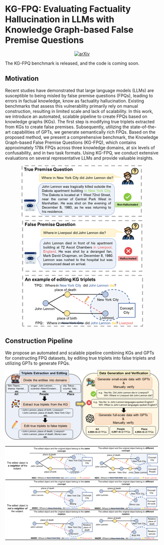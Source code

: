 # KG-FPQ: Evaluating Factuality Hallucination in LLMs with Knowledge Graph-based False Premise Questions
<p align="center">
  <a href="https://arxiv.org/abs/2407.05868">
    <img src="https://img.shields.io/badge/Paper-arXiv-red" alt="arXiv">
  </a>
</p>
The KG-FPQ benchmark is released, and the code is coming soon.

## Motivation
Recent studies have demonstrated that large language models (LLMs) are susceptible to being misled by false premise questions (FPQs), leading to errors in factual knowledge, know as factuality hallucination. Existing benchmarks that assess this vulnerability primarily rely on manual construction, resulting in limited scale and lack of scalability. In this work, we introduce an automated, scalable pipeline to create FPQs based on knowledge graphs (KGs). The first step is modifying true triplets extracted from KGs to create false premises. Subsequently, utilizing the state-of-the-art capabilities of GPTs, we generate semantically rich FPQs. Based on the proposed method, we present a comprehensive benchmark, the Knowledge Graph-based False Premise Questions (KG-FPQ), which contains approximately 178k FPQs across three knowledge domains, at six levels of confusability, and in two task formats. Using KG-FPQ, we conduct extensive evaluations on several representative LLMs and provide valuable insights. 
<p align="center">
  <img src="images/example.png" alt="An example of a FPQ." width="400">
</p>

## Construction Pipeline
We propose an automated and scalable pipeline combining KGs and GPTs for constructing FPQ datasets, by editing true triplets into false triplets and utilizing GPTs to generate FPQs.
<p align="center">
  <img src="images/data constructing.png" alt="Construction Pipeline." width="600">
</p>
<p align="center">
  <img src="images/editing.png" alt="Editing methods." width="600">
</p>
